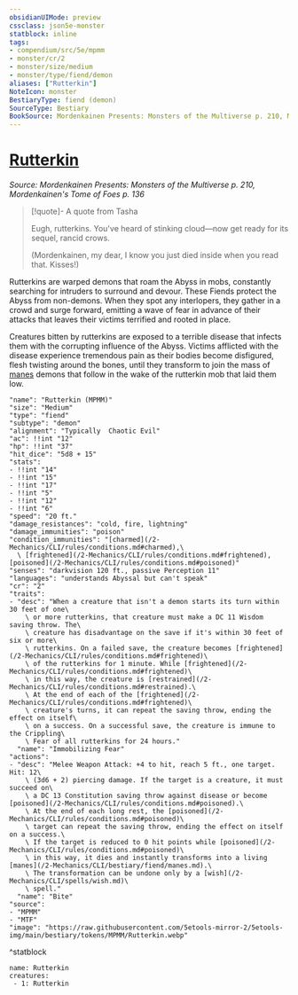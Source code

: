 ```yaml
---
obsidianUIMode: preview
cssclass: json5e-monster
statblock: inline
tags:
- compendium/src/5e/mpmm
- monster/cr/2
- monster/size/medium
- monster/type/fiend/demon
aliases: ["Rutterkin"]
NoteIcon: monster
BestiaryType: fiend (demon)
SourceType: Bestiary
BookSource: Mordenkainen Presents: Monsters of the Multiverse p. 210, Mordenkainen's Tome of Foes p. 136
---
```

# [Rutterkin](2-Mechanics\CLI\bestiary\fiend/rutterkin-mpmm.md)
*Source: Mordenkainen Presents: Monsters of the Multiverse p. 210, Mordenkainen's Tome of Foes p. 136*  

> [!quote]- A quote from Tasha  
> 
> Eugh, rutterkins. You've heard of stinking cloud—now get ready for its sequel, rancid crows.
> 
> (Mordenkainen, my dear, I know you just died inside when you read that. Kisses!)

Rutterkins are warped demons that roam the Abyss in mobs, constantly searching for intruders to surround and devour. These Fiends protect the Abyss from non-demons. When they spot any interlopers, they gather in a crowd and surge forward, emitting a wave of fear in advance of their attacks that leaves their victims terrified and rooted in place.

Creatures bitten by rutterkins are exposed to a terrible disease that infects them with the corrupting influence of the Abyss. Victims afflicted with the disease experience tremendous pain as their bodies become disfigured, flesh twisting around the bones, until they transform to join the mass of [manes](/2-Mechanics/CLI/bestiary/fiend/manes.md) demons that follow in the wake of the rutterkin mob that laid them low.

```statblock
"name": "Rutterkin (MPMM)"
"size": "Medium"
"type": "fiend"
"subtype": "demon"
"alignment": "Typically  Chaotic Evil"
"ac": !!int "12"
"hp": !!int "37"
"hit_dice": "5d8 + 15"
"stats":
- !!int "14"
- !!int "15"
- !!int "17"
- !!int "5"
- !!int "12"
- !!int "6"
"speed": "20 ft."
"damage_resistances": "cold, fire, lightning"
"damage_immunities": "poison"
"condition_immunities": "[charmed](/2-Mechanics/CLI/rules/conditions.md#charmed),\
  \ [frightened](/2-Mechanics/CLI/rules/conditions.md#frightened), [poisoned](/2-Mechanics/CLI/rules/conditions.md#poisoned)"
"senses": "darkvision 120 ft., passive Perception 11"
"languages": "understands Abyssal but can't speak"
"cr": "2"
"traits":
- "desc": "When a creature that isn't a demon starts its turn within 30 feet of one\
    \ or more rutterkins, that creature must make a DC 11 Wisdom saving throw. The\
    \ creature has disadvantage on the save if it's within 30 feet of six or more\
    \ rutterkins. On a failed save, the creature becomes [frightened](/2-Mechanics/CLI/rules/conditions.md#frightened)\
    \ of the rutterkins for 1 minute. While [frightened](/2-Mechanics/CLI/rules/conditions.md#frightened)\
    \ in this way, the creature is [restrained](/2-Mechanics/CLI/rules/conditions.md#restrained).\
    \ At the end of each of the [frightened](/2-Mechanics/CLI/rules/conditions.md#frightened)\
    \ creature's turns, it can repeat the saving throw, ending the effect on itself\
    \ on a success. On a successful save, the creature is immune to the Crippling\
    \ Fear of all rutterkins for 24 hours."
  "name": "Immobilizing Fear"
"actions":
- "desc": "Melee Weapon Attack: +4 to hit, reach 5 ft., one target. Hit: 12\
    \ (3d6 + 2) piercing damage. If the target is a creature, it must succeed on\
    \ a DC 13 Constitution saving throw against disease or become [poisoned](/2-Mechanics/CLI/rules/conditions.md#poisoned).\
    \ At the end of each long rest, the [poisoned](/2-Mechanics/CLI/rules/conditions.md#poisoned)\
    \ target can repeat the saving throw, ending the effect on itself on a success.\
    \ If the target is reduced to 0 hit points while [poisoned](/2-Mechanics/CLI/rules/conditions.md#poisoned)\
    \ in this way, it dies and instantly transforms into a living [manes](/2-Mechanics/CLI/bestiary/fiend/manes.md).\
    \ The transformation can be undone only by a [wish](/2-Mechanics/CLI/spells/wish.md)\
    \ spell."
  "name": "Bite"
"source":
- "MPMM"
- "MTF"
"image": "https://raw.githubusercontent.com/5etools-mirror-2/5etools-img/main/bestiary/tokens/MPMM/Rutterkin.webp"
```
^statblock

```encounter-table
name: Rutterkin
creatures:
 - 1: Rutterkin
```